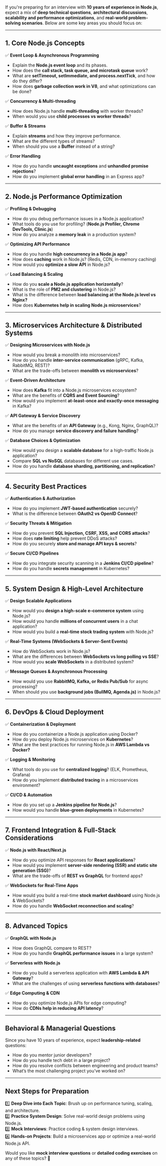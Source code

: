 If you're preparing for an interview with **10 years of experience in Node.js**, expect a mix of **deep technical questions**, **architectural discussions**, **scalability and performance optimizations**, and **real-world problem-solving scenarios**. Below are some key areas you should focus on:  

---

## **1. Core Node.js Concepts**  
✅ **Event Loop & Asynchronous Programming**  
- Explain the **Node.js event loop** and its phases.  
- How does the **call stack, task queue, and microtask queue** work?  
- What are **setTimeout, setImmediate, and process.nextTick**, and how do they differ?  
- How does **garbage collection work in V8**, and what optimizations can be done?  

✅ **Concurrency & Multi-threading**  
- How does Node.js handle **multi-threading** with worker threads?  
- When would you use **child processes vs worker threads**?  

✅ **Buffer & Streams**  
- Explain **streams** and how they improve performance.  
- What are the different types of streams?  
- When should you use a **Buffer** instead of a string?  

✅ **Error Handling**  
- How do you handle **uncaught exceptions** and **unhandled promise rejections**?  
- How do you implement **global error handling** in an Express app?  

---

## **2. Node.js Performance Optimization**  
✅ **Profiling & Debugging**  
- How do you debug performance issues in a Node.js application?  
- What tools do you use for profiling? (**Node.js Profiler, Chrome DevTools, Clinic.js**)  
- How do you analyze a **memory leak** in a production system?  

✅ **Optimizing API Performance**  
- How do you handle **high concurrency in a Node.js app**?  
- How does **caching** work in Node.js? (Redis, CDN, in-memory caching)  
- How would you **optimize a slow API** in Node.js?  

✅ **Load Balancing & Scaling**  
- How do you **scale a Node.js application horizontally**?  
- What is the role of **PM2 and clustering** in Node.js?  
- What is the difference between **load balancing at the Node.js level vs Nginx?**  
- How does **Kubernetes help in scaling Node.js microservices**?  

---

## **3. Microservices Architecture & Distributed Systems**  
✅ **Designing Microservices with Node.js**  
- How would you break a monolith into microservices?  
- How do you handle **inter-service communication** (gRPC, Kafka, RabbitMQ, REST)?  
- What are the trade-offs between **monolith vs microservices**?  

✅ **Event-Driven Architecture**  
- How does **Kafka** fit into a Node.js microservices ecosystem?  
- What are the benefits of **CQRS and Event Sourcing**?  
- How would you implement **at-least-once and exactly-once messaging** in Kafka?  

✅ **API Gateway & Service Discovery**  
- What are the benefits of an **API Gateway** (e.g., Kong, Nginx, GraphQL)?  
- How do you manage **service discovery and failure handling**?  

✅ **Database Choices & Optimization**  
- How would you design a **scalable database** for a high-traffic Node.js application?  
- Compare **SQL vs NoSQL** databases for different use cases.  
- How do you handle **database sharding, partitioning, and replication**?  

---

## **4. Security Best Practices**  
✅ **Authentication & Authorization**  
- How do you implement **JWT-based authentication** securely?  
- What is the difference between **OAuth2 vs OpenID Connect**?  

✅ **Security Threats & Mitigation**  
- How do you prevent **SQL Injection, CSRF, XSS, and CORS attacks**?  
- How does **rate limiting** help prevent DDoS attacks?  
- How do you securely **store and manage API keys & secrets**?  

✅ **Secure CI/CD Pipelines**  
- How do you integrate security scanning in a **Jenkins CI/CD pipeline**?  
- How do you handle **secrets management** in Kubernetes?  

---

## **5. System Design & High-Level Architecture**  
✅ **Design Scalable Applications**  
- How would you **design a high-scale e-commerce system** using Node.js?  
- How would you handle **millions of concurrent users** in a chat application?  
- How would you build a **real-time stock trading system** with Node.js?  

✅ **Real-Time Systems (WebSockets & Server-Sent Events)**  
- How do WebSockets work in Node.js?  
- What are the differences between **WebSockets vs long polling vs SSE**?  
- How would you **scale WebSockets** in a distributed system?  

✅ **Message Queues & Asynchronous Processing**  
- How would you use **RabbitMQ, Kafka, or Redis Pub/Sub** for async processing?  
- When should you use **background jobs (BullMQ, Agenda.js)** in Node.js?  

---

## **6. DevOps & Cloud Deployment**  
✅ **Containerization & Deployment**  
- How do you containerize a Node.js application using Docker?  
- How do you deploy Node.js microservices on **Kubernetes**?  
- What are the best practices for running Node.js in **AWS Lambda vs Docker?**  

✅ **Logging & Monitoring**  
- What tools do you use for **centralized logging**? (ELK, Prometheus, Grafana)  
- How do you implement **distributed tracing** in a microservices environment?  

✅ **CI/CD & Automation**  
- How do you set up a **Jenkins pipeline for Node.js**?  
- How would you handle **blue-green deployments** in Kubernetes?  

---

## **7. Frontend Integration & Full-Stack Considerations**  
✅ **Node.js with React/Next.js**  
- How do you optimize API responses for **React applications**?  
- How would you implement **server-side rendering (SSR) and static site generation (SSG)**?  
- What are the trade-offs of **REST vs GraphQL** for frontend apps?  

✅ **WebSockets for Real-Time Apps**  
- How would you build a real-time **stock market dashboard** using Node.js & WebSockets?  
- How do you handle **WebSocket reconnection and scaling**?  

---

## **8. Advanced Topics**  
✅ **GraphQL with Node.js**  
- How does GraphQL compare to REST?  
- How do you handle **GraphQL performance issues** in a large system?  

✅ **Serverless with Node.js**  
- How do you build a serverless application with **AWS Lambda & API Gateway**?  
- What are the challenges of using **serverless functions with databases**?  

✅ **Edge Computing & CDN**  
- How do you optimize Node.js APIs for edge computing?  
- How do **CDNs help in reducing API latency**?  

---

## **Behavioral & Managerial Questions**  
Since you have 10 years of experience, expect **leadership-related** questions:  
- How do you mentor junior developers?  
- How do you handle tech debt in a large project?  
- How do you resolve conflicts between engineering and product teams?  
- What’s the most challenging project you’ve worked on?  

---

## **Next Steps for Preparation**  
1️⃣ **Deep Dive into Each Topic**: Brush up on performance tuning, scaling, and architecture.  
2️⃣ **Practice System Design**: Solve real-world design problems using Node.js.  
3️⃣ **Mock Interviews**: Practice coding & system design interviews.  
4️⃣ **Hands-on Projects**: Build a microservices app or optimize a real-world Node.js API.  

Would you like **mock interview questions** or **detailed coding exercises** on any of these topics? 🚀
